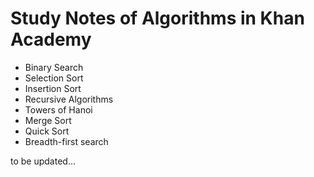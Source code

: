 # Study Notes of Algorithms in Khan Academy

- Binary Search
- Selection Sort
- Insertion Sort
- Recursive Algorithms
- Towers of Hanoi
- Merge Sort
- Quick Sort
- Breadth-first search

to be updated...
